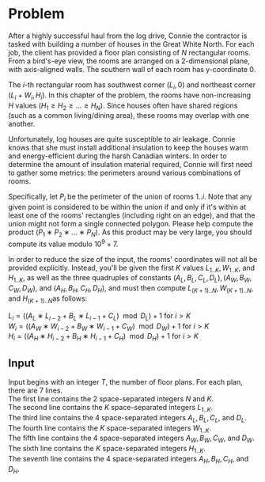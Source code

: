 # Problem

After a highly successful haul from the log drive, Connie the contractor is tasked with building a number of houses in the Great White North. For each job, the client has provided a floor plan consisting of $N$ rectangular rooms. From a bird's-eye view, the rooms are arranged on a 2-dimensional plane, with axis-aligned walls. The southern wall of each room has y-coordinate $0$.

The $i$-th rectangular room has southwest corner $(L_i,0)$ and northeast corner $(L_i+W_i,H_i​)$. In this chapter of the problem, the rooms have non-increasing $H$ values $(H_1≥H_2≥...≥H_N)$. Since houses often have shared regions (such as a common living/dining area), these rooms may overlap with one another.

Unfortunately, log houses are quite susceptible to air leakage. Connie knows that she must install additional insulation to keep the houses warm and energy-efficient during the harsh Canadian winters. In order to determine the amount of insulation material required, Connie will first need to gather some metrics: the perimeters around various combinations of rooms.

Specifically, let $P_i$​ be the perimeter of the union of rooms $1..i$. Note that any given point is considered to be within the union if and only if it's within at least one of the rooms' rectangles (including right on an edge), and that the union might not form a single connected polygon. Please help compute the product $(P_1∗P_2∗...∗P_N)$. As this product may be very large, you should compute its value modulo $10^9+7$.

In order to reduce the size of the input, the rooms' coordinates will not all be provided explicitly. Instead, you'll be given the first $K$ values $L_{1..K}​, W_{1..K}​,$ and $H_{1..K}$​, as well as the three quadruples of constants $(A_L,B_L,C_L,D_L), (A_W,B_W,C_W,D_W),$ and $(A_H,B_H,C_H,D_H)$, and must then compute $L_{(K+1)..N}​, W_{(K+1)..N}​,$ and $H_{(K+1)..N}$​ as follows:

$L_i=((A_L∗L_{i−2}+B_L∗L_{i−1}+C_L) \mod D_L)+1$ for $i>K$  
$W_i=((A_W∗W_{i−2}+B_W∗W_{i−1}+C_W) \mod D_W)+1$ for $i>K$  
$H_i=((A_H∗H_{i−2}+B_H∗H_{i−1}+C_H) \mod D_H)+1$ for $i>K$

## Input

Input begins with an integer $T$, the number of floor plans.  For each plan, there are 7 lines.  
The first line contains the 2 space-separated integers $N$ and $K$.  
The second line contains the $K$ space-separated integers $L_{1..K}$​.  
The third line contains the 4 space-separated integers $A_L​, B_L​, C_L​,$ and $D_L$​.  
The fourth line contains the $K$ space-separated integers $W_{1..K}$​.  
The fifth line contains the 4 space-separated integers $A_W​, B_W​, C_W​,$ and $D_W$​.  
The sixth line contains the $K$ space-separated integers $H_{1..K}$​.  
The seventh line contains the 4 space-separated integers $A_H​, B_H​, C_H​,$ and $D_H$​.
